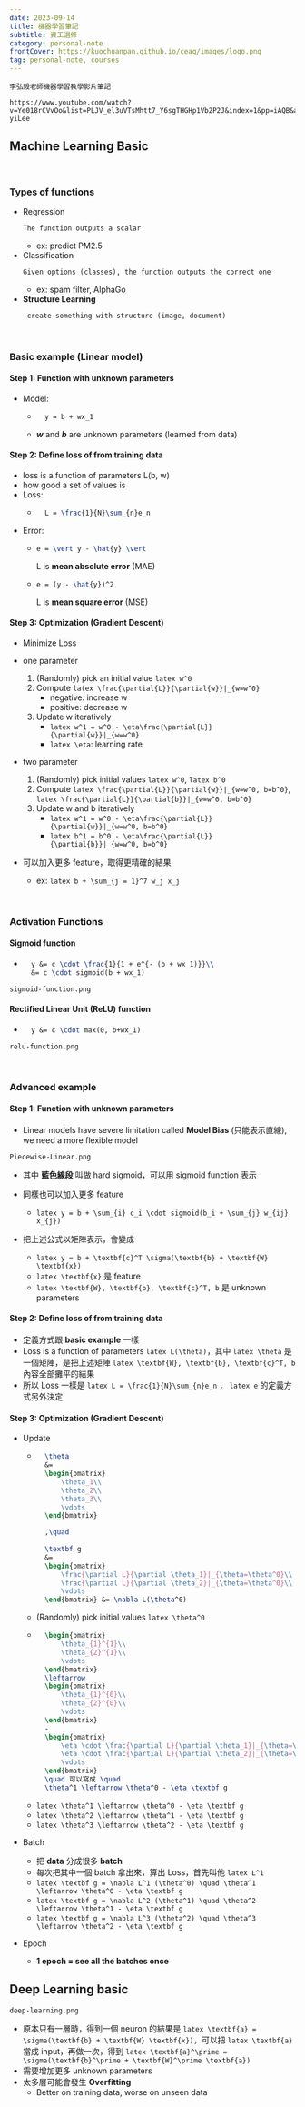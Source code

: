 ```yaml
---
date: 2023-09-14
title: 機器學習筆記
subtitle: 資工選修
category: personal-note
frontCover: https://kuochuanpan.github.io/ceag/images/logo.png
tag: personal-note, courses
---
```

```quote
李弘毅老師機器學習教學影片筆記
```
```youtube
https://www.youtube.com/watch?v=Ye018rCVvOo&list=PLJV_el3uVTsMhtt7_Y6sgTHGHp1Vb2P2J&index=1&pp=iAQB&ab_channel=Hung-yiLee
```

## Machine Learning Basic

<br>

### Types of functions
- Regression
  ```def
  The function outputs a scalar
  ```
  - ex: predict PM2.5
- Classification
  ```def
  Given options (classes), the function outputs the correct one
  ```
  - ex: spam filter, AlphaGo
- **Structure Learning**
  ```def
   create something with structure (image, document)
  ```

<br>

### Basic example (Linear model)
#### Step 1: Function with unknown parameters
  - Model: 
    - ```latex
        y = b + wx_1
        ```

    - ***w*** and ***b*** are unknown parameters (learned from data)
  
#### Step 2: Define loss of from training data
  - loss is a function of parameters L(b, w)
  - how good a set of values is
  - Loss: 
    - ```latex
        L = \frac{1}{N}\sum_{n}e_n
        ```
  - Error: 
    - ```latex
      e = \vert y - \hat{y} \vert
        ```
      L is **mean absolute error** (MAE)
    - ```latex
      e = (y - \hat{y})^2	
        ```
      L is **mean square error** (MSE)
  
#### Step 3: Optimization (**Gradient Descent**) 
  - Minimize Loss
  - one parameter
    1. (Randomly) pick an initial value `latex w^0`
    2. Compute `latex \frac{\partial{L}}{\partial{w}}|_{w=w^0}`
       - negative: increase w
       - positive: decrease w
    3. Update w iteratively
       - `latex w^1 = w^0 - \eta\frac{\partial{L}}{\partial{w}}|_{w=w^0} `
       - `latex \eta`: learning rate
  - two parameter
    1. (Randomly) pick initial values `latex w^0`, `latex b^0`
    2. Compute `latex \frac{\partial{L}}{\partial{w}}|_{w=w^0, b=b^0}`, `latex \frac{\partial{L}}{\partial{b}}|_{w=w^0, b=b^0}`
    3. Update w and b iteratively
       - `latex w^1 = w^0 - \eta\frac{\partial{L}}{\partial{w}}|_{w=w^0, b=b^0} `
       - `latex b^1 = b^0 - \eta\frac{\partial{L}}{\partial{b}}|_{w=w^0, b=b^0} `

- 可以加入更多 feature，取得更精確的結果
  - ex: `latex b + \sum_{j = 1}^7 w_j x_j`

<br>

### Activation Functions
#### Sigmoid function
- ```latex
    y &= c \cdot \frac{1}{1 + e^{- (b + wx_1)}}\\
    &= c \cdot sigmoid(b + wx_1)
    ```
```img
sigmoid-function.png
```
 
#### Rectified Linear Unit (ReLU) function
- ```latex
    y &= c \cdot max(0, b+wx_1)
    ```
```img
relu-function.png
```    


<br>

### Advanced example
#### Step 1: Function with unknown parameters
- Linear models have severe limitation called **Model Bias** (只能表示直線), we need a more flexible model
```img
Piecewise-Linear.png
```
- 其中 **藍色線段** 叫做 hard sigmoid，可以用 sigmoid function 表示

- 同樣也可以加入更多 feature
  - `latex y = b + \sum_{i} c_i \cdot sigmoid(b_i + \sum_{j} w_{ij} x_{j})`

- 把上述公式以矩陣表示，會變成
  - `latex y = b + \textbf{c}^T \sigma(\textbf{b} + \textbf{W} \textbf{x})`
  - `latex \textbf{x}` 是 feature
  - `latex \textbf{W}, \textbf{b}, \textbf{c}^T, b` 是 unknown parameters

#### Step 2: Define loss of from training data
- 定義方式跟 **basic example** 一樣
- Loss is a function of parameters `latex L(\theta)`，其中 `latex \theta` 是一個矩陣，是把上述矩陣 `latex \textbf{W}, \textbf{b}, \textbf{c}^T, b` 內容全部攤平的結果
- 所以 Loss 一樣是 `latex L = \frac{1}{N}\sum_{n}e_n` ， `latex e` 的定義方式另外決定
  
#### Step 3: Optimization (**Gradient Descent**) 
- Update
    - ```latex
        \theta 
        &= 
        \begin{bmatrix}
            \theta_1\\
            \theta_2\\
            \theta_3\\
            \vdots
        \end{bmatrix}

        ,\quad
        
        \textbf g 
        &= 
        \begin{bmatrix}
            \frac{\partial L}{\partial \theta_1}|_{\theta=\theta^0}\\
            \frac{\partial L}{\partial \theta_2}|_{\theta=\theta^0}\\
            \vdots
        \end{bmatrix} &= \nabla L(\theta^0)
        ```
    - (Randomly) pick initial values `latex \theta^0`
    - ```latex
        \begin{bmatrix}
            \theta_{1}^{1}\\
            \theta_{2}^{1}\\
            \vdots
        \end{bmatrix} 
        \leftarrow
        \begin{bmatrix}
            \theta_{1}^{0}\\
            \theta_{2}^{0}\\
            \vdots
        \end{bmatrix}     
        -
        \begin{bmatrix}
            \eta \cdot \frac{\partial L}{\partial \theta_1}|_{\theta=\theta^0}\\
            \eta \cdot \frac{\partial L}{\partial \theta_2}|_{\theta=\theta^0}\\
            \vdots
        \end{bmatrix} 
        \quad 可以寫成 \quad 
        \theta^1 \leftarrow \theta^0 - \eta \textbf g
        ```
    - `latex \theta^1 \leftarrow \theta^0 - \eta \textbf g`
    - `latex \theta^2 \leftarrow \theta^1 - \eta \textbf g`
    - `latex \theta^3 \leftarrow \theta^2 - \eta \textbf g`

- Batch
  - 把 **data** 分成很多 **batch**
  - 每次把其中一個 batch 拿出來，算出 Loss，首先叫他 `latex L^1`
  - `latex \textbf g = \nabla L^1 (\theta^0) \quad \theta^1 \leftarrow \theta^0 - \eta \textbf g`
  - `latex \textbf g = \nabla L^2 (\theta^1) \quad \theta^2 \leftarrow \theta^1 - \eta \textbf g`
  - `latex \textbf g = \nabla L^3 (\theta^2) \quad \theta^3 \leftarrow \theta^2 - \eta \textbf g`

- Epoch
  - **1 epoch = see all the batches once**


## Deep Learning basic
```img
deep-learning.png
```

- 原本只有一層時，得到一個 neuron 的結果是 `latex \textbf{a} = \sigma(\textbf{b} + \textbf{W} \textbf{x})`，可以把 `latex \textbf{a}` 當成 input，再做一次，得到 `latex \textbf{a}^\prime = \sigma(\textbf{b}^\prime + \textbf{W}^\prime \textbf{a})`
- 需要增加更多 unknown parameters
- 太多層可能會發生 **Overfitting**
  - Better on training data, worse on unseen data
